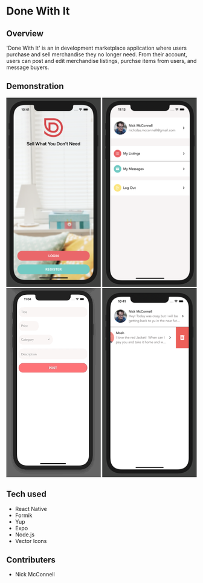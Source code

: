 # Done With It

## Overview

'Done With It' is an in development marketplace application where users purchase and sell merchandise they no longer need.  From their account, users can post and edit merchandise listings, purchse items from users, and message buyers.

## Demonstration
<img src="https://github.com/nicholasmcconnell/DoneWithIt/blob/master/app/assets/readme/WelcomeScreen.png" width="250" height="500"> <img src="https://github.com/nicholasmcconnell/DoneWithIt/blob/master/app/assets/readme/AccountScreen.png" width="250" height="500">
<img src="https://github.com/nicholasmcconnell/DoneWithIt/blob/master/app/assets/readme/ListingEditScreen.gif" width="250" height="500">
<img src="https://github.com/nicholasmcconnell/DoneWithIt/blob/master/app/assets/readme/MessagesScreen.png" width="250" height="500">

## Tech used

- React Native
- Formik
- Yup
- Expo
- Node.js
- Vector Icons

## Contributers

- Nick McConnell
